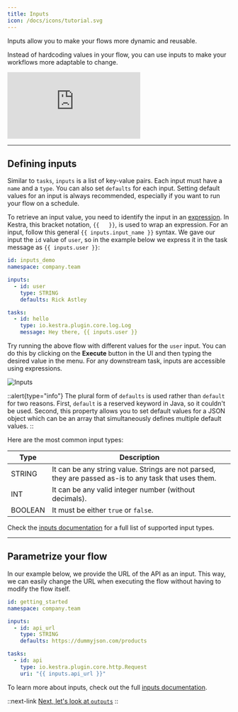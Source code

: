 ```yaml
---
title: Inputs
icon: /docs/icons/tutorial.svg
---
```


Inputs allow you to make your flows more dynamic and reusable.

Instead of hardcoding values in your flow, you can use inputs to make your workflows more adaptable to change.

<div class="video-container">
  <iframe src="https://www.youtube.com/embed/qrmEh-0BILg?si=pFClJdBpqXMZRHUT" title="YouTube video player" frameborder="0" allow="accelerometer; autoplay; clipboard-write; encrypted-media; gyroscope; picture-in-picture; web-share" referrerpolicy="strict-origin-when-cross-origin" allowfullscreen></iframe>
</div>

---

## Defining inputs

Similar to `tasks`, `inputs` is a list of key-value pairs. Each input must have a `name` and a `type`. You can also set `defaults` for each input. Setting default values for an input is always recommended, especially if you want to run your flow on a schedule.

To retrieve an input value, you need to identify the input in an [expression](../expressions/index.md). In Kestra, this bracket notation, `{{   }}`, is used to wrap an expression. For an input, follow this general `{{ inputs.input_name }}` syntax. We gave our input the `id` value of `user`, so in the example below we express it in the task message as `{{ inputs.user }}`:

```yaml
id: inputs_demo
namespace: company.team

inputs:
  - id: user
    type: STRING
    defaults: Rick Astley

tasks:
  - id: hello
    type: io.kestra.plugin.core.log.Log
    message: Hey there, {{ inputs.user }}
```

Try running the above flow with different values for the `user` input. You can do this by clicking on the **Execute** button in the UI and then typing the desired value in the menu. For any downstream task, inputs are accessible using expressions.

![Inputs](/docs/tutorial/inputs/inputs.png)

::alert{type="info"}
The plural form of `defaults` is used rather than `default` for two reasons. First, `default` is a reserved keyword in Java, so it couldn't be used. Second, this property allows you to set default values for a JSON object which can be an array that simultaneously defines multiple default values.
::

Here are the most common input types:

| Type    | Description                                                                                           |
|---------|-------------------------------------------------------------------------------------------------------|
| STRING  | It can be any string value. Strings are not parsed, they are passed as-is to any task that uses them. |
| INT     | It can be any valid integer number (without decimals).                                                |
| BOOLEAN | It must be either `true` or `false`.                                                                  |

Check the [inputs documentation](../04.workflow-components/05.inputs.md) for a full list of supported input types.

---

## Parametrize your flow

In our example below, we provide the URL of the API as an input. This way, we can easily change the URL when executing the flow without having to modify the flow itself.

```yaml
id: getting_started
namespace: company.team

inputs:
  - id: api_url
    type: STRING
    defaults: https://dummyjson.com/products

tasks:
  - id: api
    type: io.kestra.plugin.core.http.Request
    uri: "{{ inputs.api_url }}"
```

To learn more about inputs, check out the full [inputs documentation](../04.workflow-components/05.inputs.md).


::next-link
[Next, let's look at `outputs`](./03.outputs.md)
::
